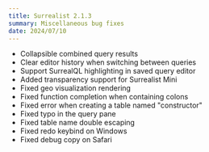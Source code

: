 ```yaml
---
title: Surrealist 2.1.3
summary: Miscellaneous bug fixes
date: 2024/07/10
---
```


- Collapsible combined query results
- Clear editor history when switching between queries
- Support SurrealQL highlighting in saved query editor
- Added transparency support for Surrealist Mini
- Fixed geo visualization rendering
- Fixed function completion when containing colons
- Fixed error when creating a table named "constructor"
- Fixed typo in the query pane
- Fixed table name double escaping
- Fixed redo keybind on Windows
- Fixed debug copy on Safari